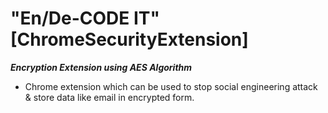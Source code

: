 # "En/De-CODE IT"    [ChromeSecurityExtension]

***Encryption Extension using AES Algorithm***

- Chrome extension which can be used to stop social engineering attack & store data like email in encrypted form.
